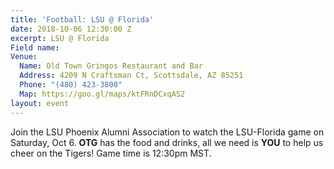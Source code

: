 ```yaml
---
title: 'Football: LSU @ Florida'
date: 2018-10-06 12:30:00 Z
excerpt: LSU @ Florida
Field name: 
Venue:
  Name: Old Town Gringos Restaurant and Bar
  Address: 4209 N Craftsman Ct, Scottsdale, AZ 85251
  Phone: "(480) 423-3800"
  Map: https://goo.gl/maps/ktFRnDCxqAS2
layout: event
---
```


Join the LSU Phoenix Alumni Association to watch the LSU-Florida game on Saturday, Oct 6. **OTG** has the food and drinks, all we need is **YOU** to help us cheer on the Tigers! Game time is 12:30pm MST.